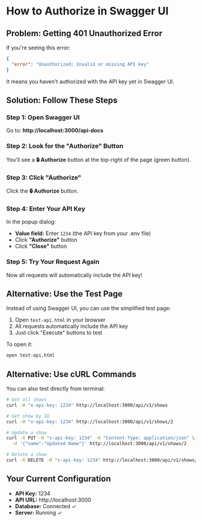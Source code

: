 # How to Authorize in Swagger UI

## Problem: Getting 401 Unauthorized Error

If you're seeing this error:
```json
{
  "error": "Unauthorized: Invalid or missing API key"
}
```

It means you haven't authorized with the API key yet in Swagger UI.

## Solution: Follow These Steps

### Step 1: Open Swagger UI
Go to: **http://localhost:3000/api-docs**

### Step 2: Look for the "Authorize" Button
You'll see a **🔒 Authorize** button at the top-right of the page (green button).

### Step 3: Click "Authorize"
Click the **🔒 Authorize** button.

### Step 4: Enter Your API Key
In the popup dialog:
- **Value field:** Enter `1234` (the API key from your .env file)
- Click **"Authorize"** button
- Click **"Close"** button

### Step 5: Try Your Request Again
Now all requests will automatically include the API key!

## Alternative: Use the Test Page

Instead of using Swagger UI, you can use the simplified test page:
1. Open `test-api.html` in your browser
2. All requests automatically include the API key
3. Just click "Execute" buttons to test

To open it:
```bash
open test-api.html
```

## Alternative: Use cURL Commands

You can also test directly from terminal:
```bash
# Get all shows
curl -H "x-api-key: 1234" http://localhost:3000/api/v1/shows

# Get show by ID
curl -H "x-api-key: 1234" http://localhost:3000/api/v1/shows/2

# Update a show
curl -X PUT -H "x-api-key: 1234" -H "Content-Type: application/json" \
  -d '{"name":"Updated Name"}' http://localhost:3000/api/v1/shows/2

# Delete a show
curl -X DELETE -H "x-api-key: 1234" http://localhost:3000/api/v1/shows/2
```

## Your Current Configuration
- **API Key:** 1234
- **API URL:** http://localhost:3000
- **Database:** Connected ✓
- **Server:** Running ✓
